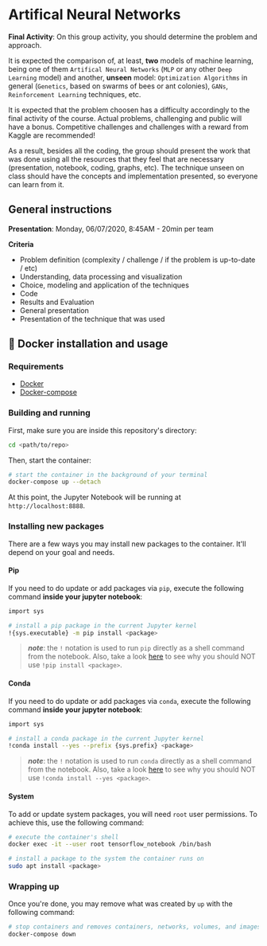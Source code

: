 # Artifical Neural Networks

**Final Activity**: On this group activity, you should determine the problem and approach.

It is expected the comparison of, at least, **two** models of machine learning, being one of them `Artifical Neural Networks` (`MLP` or any other `Deep Learning` model) and another, **unseen** model: `Optimization Algorithms` in general (`Genetics`, based on swarms of bees or ant colonies), `GANs`, `Reinforcement Learning` techniques, etc.

It is expected that the problem choosen has a difficulty accordingly to the final activity of the course. Actual problems, challenging and public will have a bonus. Competitive challenges and challenges with a reward from Kaggle are recommended!

As a result, besides all the coding, the group should present the work that was done using all the resources that they feel that are necessary (presentation, notebook, coding, graphs, etc). The technique unseen on class should have the concepts and implementation presented, so everyone can learn from it.

## General instructions

**Presentation**: Monday, 06/07/2020, 8:45AM - 20min per team

**Criteria**

- Problem definition (complexity / challenge / if the problem is up-to-date / etc)
- Understanding, data processing and visualization
- Choice, modeling and application of the techniques
- Code
- Results and Evaluation
- General presentation
- Presentation of the technique that was used


## 🐳 Docker installation and usage

### Requirements

- [Docker](https://docs.docker.com/get-docker/)
- [Docker-compose](https://docs.docker.com/compose/install/)

### Building and running

First, make sure you are inside this repository's directory:

```bash
cd <path/to/repo>
```

Then, start the container:

```bash
# start the container in the background of your terminal
docker-compose up --detach
```

At this point, the Jupyter Notebook will be running at `http://localhost:8888`.

### Installing new packages

There are a few ways you may install new packages to the container. It'll depend on your goal and needs.

#### Pip

If you need to do update or add packages via `pip`, execute the following command **inside your jupyter notebook**:

```bash
import sys

# install a pip package in the current Jupyter kernel
!{sys.executable} -m pip install <package>
```

> _**note**_: the `!` notation is used to run `pip` directly as a shell command from the notebook. Also, take a look [here](https://jakevdp.github.io/blog/2017/12/05/installing-python-packages-from-jupyter/) to see why you should NOT use `!pip install <package>`.

#### Conda

If you need to do update or add packages via `conda`, execute the following command **inside your jupyter notebook**:

```bash
import sys

# install a conda package in the current Jupyter kernel
!conda install --yes --prefix {sys.prefix} <package>
```

> _**note**_: the `!` notation is used to run `conda` directly as a shell command from the notebook. Also, take a look [here](https://jakevdp.github.io/blog/2017/12/05/installing-python-packages-from-jupyter/) to see why you should NOT use `!conda install --yes <package>`.

#### System

To add or update system packages, you will need `root` user permissions. To achieve this, use the following command:

```bash
# execute the container's shell
docker exec -it --user root tensorflow_notebook /bin/bash

# install a package to the system the container runs on
sudo apt install <package>
```

### Wrapping up

Once you're done, you may remove what was created by `up` with the following command:

```bash
# stop containers and removes containers, networks, volumes, and images created by `up`
docker-compose down
```
